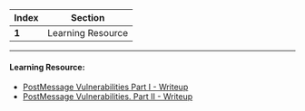 Index | Section
---   | ---
**1** | Learning Resource

---

#### Learning Resource:

* [PostMessage Vulnerabilities Part I - Writeup](https://jlajara.gitlab.io/web/2020/06/12/Dom_XSS_PostMessage.html)
* [PostMessage Vulnerabilities. Part II - Writeup](https://jlajara.gitlab.io/web/2020/07/17/Dom_XSS_PostMessage_2.html)
